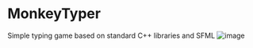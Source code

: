 # MonkeyTyper
Simple typing game based on standard C++ libraries and SFML
![image](https://github.com/jtomaszewski03/MonkeyTyper/assets/163217755/7af5f484-4097-47e3-a751-a70568c6519d)
